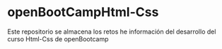 # openBootCampHtml-Css
Este  repositorio se almacena los retos he información del desarrollo del curso Html-Css de openBootcamp
